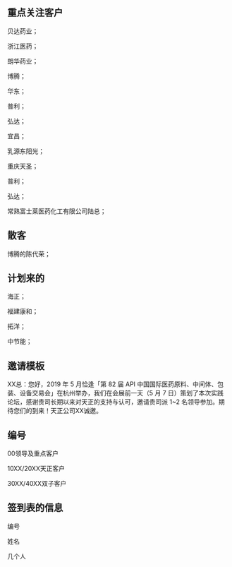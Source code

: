 ## 重点关注客户

贝达药业；

浙江医药；

朗华药业；

博腾；

华东；

普利；

弘达；

宜昌；

乳源东阳光；

重庆天圣；

普利；

弘达；

常熟富士莱医药化工有限公司陆总；



## 散客

博腾的陈代荣；




## 计划来的

海正；

福建康和；

拓洋；

中节能；






## 邀请模板

XX总：您好，2019 年 5 月恰逢「第 82 届 API 中国国际医药原料、中间体、包装、设备交易会」在杭州举办，我们在会展前一天（5 月 7 日）策划了本次实践论坛，感谢贵司长期以来对天正的支持与认可，邀请贵司派 1~2 名领导参加。期待您们的到来！天正公司XX诚邀。


## 编号

00领导及重点客户

10XX/20XX天正客户

30XX/40XX双子客户

## 签到表的信息

编号

姓名

几个人



